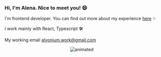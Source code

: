 ### Hi, I'm Alena. Nice to meet you! 😄

I'm frontend developer. You can find out more about my experience [here](https://alyonium.github.io/) ✨

I work mainly with React, Typescript 🛠️

My working email alyonium.work@gmail.com

<p align="center">
  <img src="https://media4.giphy.com/media/v1.Y2lkPTc5MGI3NjExbDR6cWdxMGhyZWU2c3ZldWh2NTUxeWM2eXdtNDNoMm5nOG1xdG1pbCZlcD12MV9pbnRlcm5hbF9naWZfYnlfaWQmY3Q9cw/torBw1NyiGVjO/giphy.gif" alt="animated" />
</p>
